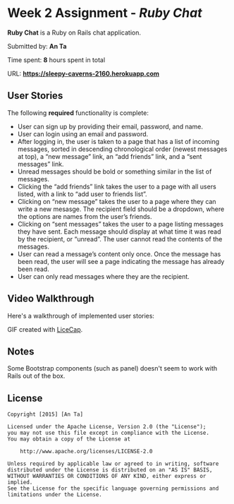 # Week 2 Assignment - *Ruby Chat*

**Ruby Chat** is a Ruby on Rails chat application.

Submitted by: **An Ta**

Time spent: **8** hours spent in total

URL: **https://sleepy-caverns-2160.herokuapp.com**

## User Stories

The following **required** functionality is complete:

* User can sign up by providing their email, password, and name.
* User can login using an email and password.
* After logging in, the user is taken to a page that has a list of incoming messages, sorted in descending chronological order (newest messages at top), a “new message” link, an “add friends” link, and a “sent messages” link.
* Unread messages should be bold or something similar in the list of messages.
* Clicking the “add friends” link takes the user to a page with all users listed, with a link to “add user to friends list”.
* Clicking on “new message” takes the user to a page where they can write a new mesasge. The recipient field should be a dropdown, where the options are names from the user’s friends.
* Clicking on “sent messages” takes the user to a page listing messages they have sent. Each message should display at what time it was read by the recipient, or “unread”. The user cannot read the contents of the messages.
* User can read a message’s content only once. Once the message has been read, the user will see a page indicating the message has already been read.
* User can only read messages where they are the recipient.

## Video Walkthrough 

Here's a walkthrough of implemented user stories:

GIF created with [LiceCap](https://drive.google.com/open?id=0BwwwHC2oIXDMTE8yMTJWNW5zU1E).

## Notes

Some Bootstrap components (such as panel) doesn't seem to work with Rails out of the box.

## License

    Copyright [2015] [An Ta]

    Licensed under the Apache License, Version 2.0 (the "License");
    you may not use this file except in compliance with the License.
    You may obtain a copy of the License at

        http://www.apache.org/licenses/LICENSE-2.0

    Unless required by applicable law or agreed to in writing, software
    distributed under the License is distributed on an "AS IS" BASIS,
    WITHOUT WARRANTIES OR CONDITIONS OF ANY KIND, either express or implied.
    See the License for the specific language governing permissions and
    limitations under the License.
